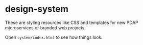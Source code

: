 # design-system
These are styling resources like CSS and templates for new PDAP microservices or branded web projects.

Open `system/index.html` to see how things look. 